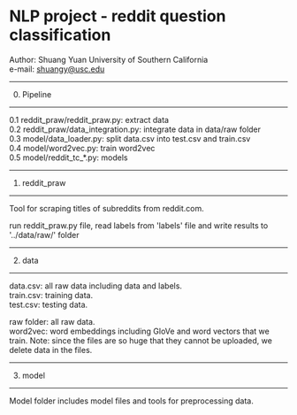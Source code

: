 # NLP project - reddit question classification
Author: Shuang Yuan 
University of Southern California  
e-mail: shuangy@usc.edu  

----------------
0. Pipeline
----------------
0.1 reddit_praw/reddit_praw.py: extract data  
0.2 reddit_praw/data_integration.py: integrate data in data/raw folder  
0.3 model/data_loader.py: split data.csv into test.csv and train.csv  
0.4 model/word2vec.py: train word2vec  
0.5 model/reddit_tc_*.py: models  

----------------
1. reddit_praw
----------------
Tool for scraping titles of subreddits from reddit.com.  
  
run reddit_praw.py file, read labels from 'labels' file and write results to '../data/raw/' folder  
  
----------------
2. data
----------------
data.csv: all raw data including data and labels.  
train.csv: training data.  
test.csv: testing data.  

raw folder: all raw data.  
word2vec: word embeddings including GloVe and word vectors that we train. Note: since the files are so huge that they cannot be uploaded, we delete data in the files.   

----------------
3. model
----------------
Model folder includes model files and tools for preprocessing data.  
